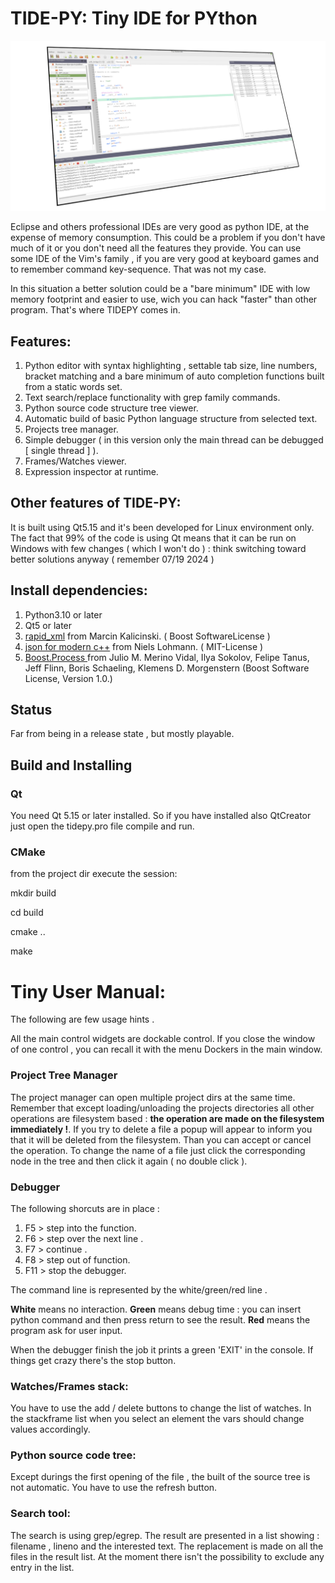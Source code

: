 # TIDE-PY: Tiny IDE for PYthon #

![Screenshot](./screenshot_small.png)

Eclipse and others professional IDEs are very good as python IDE, at the expense of memory consumption. This could be a problem if you don't have much of it or you don't need all the features they provide. 
You can use some IDE of the Vim's family , if you are very good at keyboard games and to remember command key-sequence. That was not my case.

In this situation a better solution could be a "bare minimum" IDE with low memory footprint and easier to use, wich you can hack "faster" than other program. 
That's where TIDEPY comes in. 

## Features: ##

1. Python editor with syntax highlighting , settable tab size, line numbers, bracket matching and a bare minimum of auto completion functions built from a static words set.
2. Text search/replace functionality with grep family commands.
3. Python source code structure tree viewer.
4. Automatic build of basic Python language structure from selected text.
5. Projects tree manager.
6. Simple debugger ( in this version only the main thread can be debugged [ single thread ] ).
7. Frames/Watches viewer.
8. Expression inspector at runtime.
 

## Other features of TIDE-PY:  ##
It is built using Qt5.15 and it's been developed for Linux environment only. 
The fact that 99% of the code is using Qt means that it can be run on Windows with few changes ( which I won't do  ) : 
think switching toward better solutions anyway ( remember 07/19 2024  )

## Install dependencies: ##

1.    Python3.10 or later
2.    Qt5 or later
3.    [rapid_xml](https://github.com/0x08088405/rapidxml) from  Marcin Kalicinski. ( Boost SoftwareLicense )
4.    [json for modern c++](https://github.com/nlohmann/json) from Niels Lohmann. ( MIT-License )
5.    [Boost.Process ](https://github.com/boostorg/process) from Julio M. Merino Vidal, Ilya Sokolov, Felipe Tanus, Jeff Flinn, Boris Schaeling, Klemens D. Morgenstern (Boost Software License, Version 1.0.)


## Status ##

Far from being in a release state , but mostly playable.


## Build and Installing

### Qt
You need Qt 5.15 or later installed.
So if you have installed also QtCreator just open the tidepy.pro file compile and run.

### CMake
from the project dir execute the session:

mkdir build

cd build

cmake ..

make



# Tiny User Manual: #

The following are few usage hints .

All the main control widgets are dockable control. If you close the window of one control , you can recall it with the menu Dockers in the main window.

### Project Tree Manager ###

The project manager can open multiple project dirs at the same time.
Remember that except loading/unloading the projects directories  all other operations are filesystem based : **the operation are made on the filesystem immediately !**.
If you try to delete a file a popup will appear to inform you that it will be deleted from the filesystem. Than you can accept or cancel the operation.
To change the name of a file just click the corresponding node in the tree and then click it again ( no double click ).

### Debugger ###

The following shorcuts are in place :

1. F5 > step into the function.
2. F6 > step over the next line .
3. F7 > continue .
4. F8 > step out of function.
5. F11 > stop the debugger.

The command line is represented by the white/green/red line . 

**White** means no interaction.
**Green** means debug time : you can insert python command and then press return to see the result. 
**Red** means the program ask for user input.

When the debugger finish the job it prints a green 'EXIT' in the console.
If things get crazy there's the stop button.



### Watches/Frames stack:

You have to use the add / delete buttons to change the list of watches.
In the stackframe list when you select an element the vars should change values accordingly.


### Python source code tree:

Except durings the first opening of the file , the built of the source tree is not automatic. You have to use the refresh button.


### Search tool:

The search is using grep/egrep. The result are presented in a list showing : filename , lineno and the interested text.
The replacement is made on all the files in the result list. At the moment there isn't the possibility to exclude any entry in the list.


